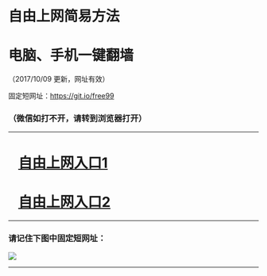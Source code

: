 ﻿# 自由上网简易方法

# 电脑、手机一键翻墙

（2017/10/09 更新，网址有效）

固定短网址：https://git.io/free99

### （微信如打不开，请转到浏览器打开）


***





# &nbsp;&nbsp; <a href="http://ft722817007.fwq-tz-1001.info/fwqtz01.html?t=10090014049 " target="_blank">自由上网入口1</a>
# &nbsp;&nbsp; <a href="http://ft408829930.fwq-tz-1002.info/fwqtz02.html?t=100900126794 " target="_blank">自由上网入口2</a>
***

### 请记住下图中固定短网址：

<img src="https://s3-us-west-2.amazonaws.com/fwq-1001/yjfq-20170905okok.png" /> 


***

